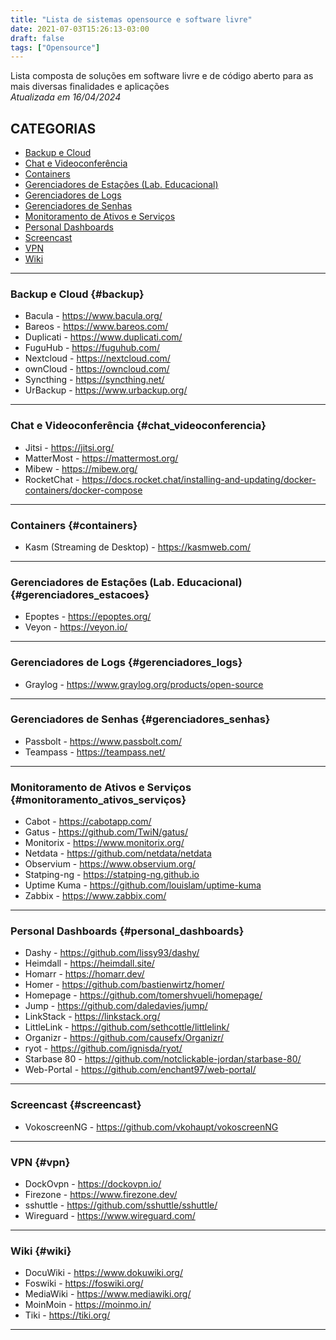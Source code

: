 ```yaml
---
title: "Lista de sistemas opensource e software livre"
date: 2021-07-03T15:26:13-03:00
draft: false
tags: ["Opensource"]
---
```


Lista composta de soluções em software livre e de código aberto para as mais diversas finalidades e aplicações  
_Atualizada em 16/04/2024_

## CATEGORIAS

- [Backup e Cloud](#backup)
- [Chat e Videoconferência](#chat_videoconferencia)
- [Containers](#containers)
- [Gerenciadores de Estações (Lab. Educacional)](#gerenciadores_estacoes)
- [Gerenciadores de Logs](#gerenciadores_logs)
- [Gerenciadores de Senhas](#gerenciadores_senhas)
- [Monitoramento de Ativos e Serviços](#monitoramento_ativos_serviços)
- [Personal Dashboards](#personal_dashboards)
- [Screencast](#screencast)
- [VPN](#vpn)
- [Wiki](#wiki)

------------
### Backup e Cloud {#backup}

- Bacula - https://www.bacula.org/
- Bareos - https://www.bareos.com/
- Duplicati - https://www.duplicati.com/
- FuguHub - https://fuguhub.com/
- Nextcloud - https://nextcloud.com/
- ownCloud - https://owncloud.com/
- Syncthing - https://syncthing.net/
- UrBackup - https://www.urbackup.org/
------------

### Chat e Videoconferência {#chat_videoconferencia}

- Jitsi - https://jitsi.org/
- MatterMost - https://mattermost.org/
- Mibew - https://mibew.org/
- RocketChat - https://docs.rocket.chat/installing-and-updating/docker-containers/docker-compose
------------

### Containers {#containers}

- Kasm (Streaming de Desktop) - https://kasmweb.com/
------------

### Gerenciadores de Estações (Lab. Educacional) {#gerenciadores_estacoes}

- Epoptes - https://epoptes.org/
- Veyon - https://veyon.io/
------------

### Gerenciadores de Logs {#gerenciadores_logs}

- Graylog - https://www.graylog.org/products/open-source
------------

### Gerenciadores de Senhas {#gerenciadores_senhas}

- Passbolt - https://www.passbolt.com/
- Teampass - https://teampass.net/
------------

### Monitoramento de Ativos e Serviços {#monitoramento_ativos_serviços}

- Cabot - https://cabotapp.com/
- Gatus - https://github.com/TwiN/gatus/
- Monitorix - https://www.monitorix.org/
- Netdata - https://github.com/netdata/netdata
- Observium - https://www.observium.org/
- Statping-ng - https://statping-ng.github.io
- Uptime Kuma - https://github.com/louislam/uptime-kuma
- Zabbix - https://www.zabbix.com/
------------

### Personal Dashboards {#personal_dashboards}

- Dashy - https://github.com/lissy93/dashy/
- Heimdall - https://heimdall.site/
- Homarr - https://homarr.dev/
- Homer - https://github.com/bastienwirtz/homer/
- Homepage - https://github.com/tomershvueli/homepage/
- Jump - https://github.com/daledavies/jump/
- LinkStack - https://linkstack.org/
- LittleLink - https://github.com/sethcottle/littlelink/
- Organizr - https://github.com/causefx/Organizr/
- ryot - https://github.com/ignisda/ryot/
- Starbase 80 - https://github.com/notclickable-jordan/starbase-80/
- Web-Portal - https://github.com/enchant97/web-portal/
------------

### Screencast {#screencast}

- VokoscreenNG - https://github.com/vkohaupt/vokoscreenNG
------------


### VPN {#vpn}

- DockOvpn - https://dockovpn.io/
- Firezone - https://www.firezone.dev/
- sshuttle - https://github.com/sshuttle/sshuttle/
- Wireguard - https://www.wireguard.com/
------------

### Wiki {#wiki}

- DocuWiki - https://www.dokuwiki.org/
- Foswiki - https://foswiki.org/
- MediaWiki - https://www.mediawiki.org/
- MoinMoin - https://moinmo.in/
- Tiki - https://tiki.org/
------------
